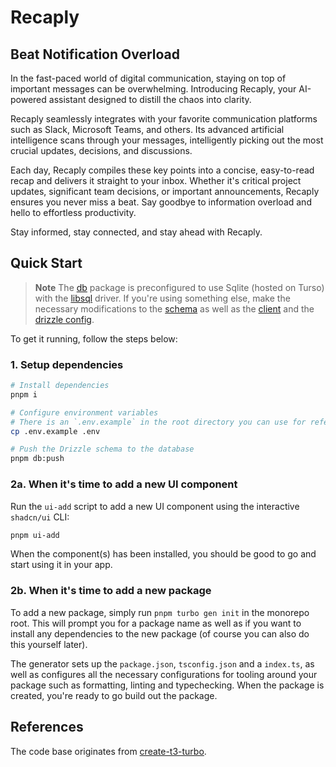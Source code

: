 # Recaply

## Beat Notification Overload

In the fast-paced world of digital communication, staying on top of important messages can be overwhelming. Introducing Recaply, your AI-powered assistant designed to distill the chaos into clarity.

Recaply seamlessly integrates with your favorite communication platforms such as Slack, Microsoft Teams, and others. Its advanced artificial intelligence scans through your messages, intelligently picking out the most crucial updates, decisions, and discussions.

Each day, Recaply compiles these key points into a concise, easy-to-read recap and delivers it straight to your inbox. Whether it's critical project updates, significant team decisions, or important announcements, Recaply ensures you never miss a beat. Say goodbye to information overload and hello to effortless productivity.

Stay informed, stay connected, and stay ahead with Recaply.

## Quick Start

> **Note**
> The [db](./packages/db) package is preconfigured to use Sqlite (hosted on Turso) with the [libsql](https://github.com/tursodatabase/libsql-client-ts) driver. If you're using something else, make the necessary modifications to the [schema](./packages/db/src/schema) as well as the [client](./packages/db/src/index.ts) and the [drizzle config](./packages/db/config.ts).

To get it running, follow the steps below:

### 1. Setup dependencies

```bash
# Install dependencies
pnpm i

# Configure environment variables
# There is an `.env.example` in the root directory you can use for reference
cp .env.example .env

# Push the Drizzle schema to the database
pnpm db:push
```

### 2a. When it's time to add a new UI component

Run the `ui-add` script to add a new UI component using the interactive `shadcn/ui` CLI:

```bash
pnpm ui-add
```

When the component(s) has been installed, you should be good to go and start using it in your app.

### 2b. When it's time to add a new package

To add a new package, simply run `pnpm turbo gen init` in the monorepo root. This will prompt you for a package name as well as if you want to install any dependencies to the new package (of course you can also do this yourself later).

The generator sets up the `package.json`, `tsconfig.json` and a `index.ts`, as well as configures all the necessary configurations for tooling around your package such as formatting, linting and typechecking. When the package is created, you're ready to go build out the package.

## References

The code base originates from [create-t3-turbo](https://github.com/t3-oss/create-t3-turbo).
